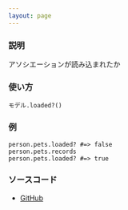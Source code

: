 ```yaml
---
layout: page
---
```


### 説明

アソシエーションが読み込まれたか

### 使い方

    モデル.loaded?()

### 例

    person.pets.loaded? #=> false
    person.pets.records
    person.pets.loaded? #=> true

### ソースコード

- [GitHub](https://github.com/rails/rails/blob/984c3ef2775781d47efa9f541ce570daa2434a80/activerecord/lib/active_record/associations/collection_proxy.rb#L51)
